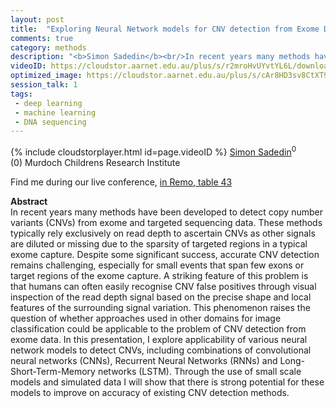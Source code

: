 ```yaml
---
layout: post
title:  "Exploring Neural Network models for CNV detection from Exome Data"
comments: true
category: methods
description: "<b>Simon Sadedin</b><br/>In recent years many methods have been developed t..."
videoID: https://cloudstor.aarnet.edu.au/plus/s/r2mroHvUYvtYL6L/download
optimized_image: https://cloudstor.aarnet.edu.au/plus/s/cAr8HD3sv8CtXT9/download
session_talk: 1
tags:
 - deep learning
 - machine learning
 - DNA sequencing
---
```

{% include cloudstorplayer.html id=page.videoID %}
<u>Simon Sadedin</u><sup>0</sup><br/>
\(0\) Murdoch Childrens Research Institute

Find me during our live conference, [in Remo, table 43](https://remo.co)

<b>Abstract</b><br/>
In recent years many methods have been developed to detect copy number variants \(CNVs\) from exome and targeted sequencing data. These methods typically rely exclusively on read depth to ascertain CNVs as other signals are diluted or missing due to the sparsity of targeted regions in a typical exome capture. Despite some significant success, accurate CNV detection remains challenging, especially for small events that span few exons or target regions of the exome capture. A striking feature of this problem is that humans can often easily recognise CNV false positives through visual inspection of the read depth signal based on the precise shape and local features of the surrounding signal variation. This phenomenon raises the question of whether approaches used in other domains for image classification could be applicable to the problem of CNV detection from exome data. In this presentation, I explore applicability of various neural network models to detect CNVs, including combinations of convolutional neural networks \(CNNs\), Recurrent Neural Networks \(RNNs\) and Long-Short-Term-Memory networks \(LSTM\). Through the use of small scale models and simulated data I will show that there is strong potential for these models to improve on accuracy of existing CNV detection methods.
